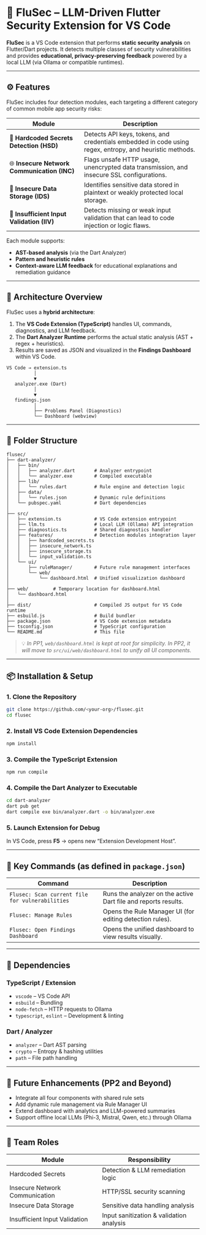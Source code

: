 # 🧠 FluSec – LLM-Driven Flutter Security Extension for VS Code

**FluSec** is a VS Code extension that performs **static security analysis** on Flutter/Dart projects.
It detects multiple classes of security vulnerabilities and provides **educational, privacy-preserving feedback** powered by a local LLM (via Ollama or compatible runtimes).

---

## ⚙️ Features

FluSec includes four detection modules, each targeting a different category of common mobile app security risks:

| Module                                      | Description                                                                                             |
| ------------------------------------------- | ------------------------------------------------------------------------------------------------------- |
| 🔐 **Hardcoded Secrets Detection (HSD)**    | Detects API keys, tokens, and credentials embedded in code using regex, entropy, and heuristic methods. |
| 🌐 **Insecure Network Communication (INC)** | Flags unsafe HTTP usage, unencrypted data transmission, and insecure SSL configurations.                |
| 💾 **Insecure Data Storage (IDS)**          | Identifies sensitive data stored in plaintext or weakly protected local storage.                        |
| 🧮 **Insufficient Input Validation (IIV)**  | Detects missing or weak input validation that can lead to code injection or logic flaws.                |

Each module supports:

* **AST-based analysis** (via the Dart Analyzer)
* **Pattern and heuristic rules**
* **Context-aware LLM feedback** for educational explanations and remediation guidance

---

## 🧩 Architecture Overview

FluSec uses a **hybrid architecture**:

1. The **VS Code Extension (TypeScript)** handles UI, commands, diagnostics, and LLM feedback.
2. The **Dart Analyzer Runtime** performs the actual static analysis (AST + regex + heuristics).
3. Results are saved as JSON and visualized in the **Findings Dashboard** within VS Code.

```
VS Code → extension.ts
          │
          ▼
   analyzer.exe (Dart)
          │
          ▼
   findings.json
          │
          ├── Problems Panel (Diagnostics)
          └── Dashboard (webview)
```

---

## 📁 Folder Structure

```
flusec/
├── dart-analyzer/
│   ├── bin/
│   │   ├── analyzer.dart       # Analyzer entrypoint
│   │   └── analyzer.exe        # Compiled executable
│   ├── lib/
│   │   └── rules.dart          # Rule engine and detection logic
│   ├── data/
│   │   └── rules.json          # Dynamic rule definitions
│   └── pubspec.yaml            # Dart dependencies
│
├── src/
│   ├── extension.ts            # VS Code extension entrypoint
│   ├── llm.ts                  # Local LLM (Ollama) API integration
│   ├── diagnostics.ts          # Shared diagnostics handler
│   ├── features/               # Detection modules integration layer
│   │   ├── hardcoded_secrets.ts
│   │   ├── insecure_network.ts
│   │   ├── insecure_storage.ts
│   │   └── input_validation.ts
│   └── ui/
│       ├── ruleManager/        # Future rule management interfaces
│       └── web/
│           └── dashboard.html  # Unified visualization dashboard
│
├── web/         # Temporary location for dashboard.html
│   └── dashboard.html
│
├── dist/                       # Compiled JS output for VS Code runtime
├── esbuild.js                  # Build bundler
├── package.json                # VS Code extension metadata
├── tsconfig.json               # TypeScript configuration
└── README.md                   # This file
```

> 💡 *In PP1, `web/dashboard.html` is kept at root for simplicity.
> In PP2, it will move to `src/ui/web/dashboard.html` to unify all UI components.*

---

## 📦 Installation & Setup

### 1. Clone the Repository

```bash
git clone https://github.com/<your-org>/flusec.git
cd flusec
```

### 2. Install VS Code Extension Dependencies

```bash
npm install
```

### 3. Compile the TypeScript Extension

```bash
npm run compile
```

### 4. Compile the Dart Analyzer to Executable

```bash
cd dart-analyzer
dart pub get
dart compile exe bin/analyzer.dart -o bin/analyzer.exe
```

### 5. Launch Extension for Debug

In VS Code, press **F5** → opens new “Extension Development Host”.

---

## 🧠 Key Commands (as defined in `package.json`)

| Command                                         | Description                                                    |
| ----------------------------------------------- | -------------------------------------------------------------- |
| `Flusec: Scan current file for vulnerabilities` | Runs the analyzer on the active Dart file and reports results. |
| `Flusec: Manage Rules`                          | Opens the Rule Manager UI (for editing detection rules).       |
| `Flusec: Open Findings Dashboard`               | Opens the unified dashboard to view results visually.          |

---

## 🧰 Dependencies

### TypeScript / Extension

* `vscode` – VS Code API
* `esbuild` – Bundling
* `node-fetch` – HTTP requests to Ollama
* `typescript`, `eslint` – Development & linting

### Dart / Analyzer

* `analyzer` – Dart AST parsing
* `crypto` – Entropy & hashing utilities
* `path` – File path handling

---

## 🧠 Future Enhancements (PP2 and Beyond)

* Integrate all four components with shared rule sets
* Add dynamic rule management via Rule Manager UI
* Extend dashboard with analytics and LLM-powered summaries
* Support offline local LLMs (Phi-3, Mistral, Qwen, etc.) through Ollama

---

## 👥 Team Roles

| Module                         | Responsibility                           |
| ------------------------------ | ---------------------------------------- |
| Hardcoded Secrets              | Detection & LLM remediation logic        |
| Insecure Network Communication | HTTP/SSL security scanning               |
| Insecure Data Storage          | Sensitive data handling analysis         |
| Insufficient Input Validation  | Input sanitization & validation analysis |
